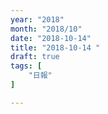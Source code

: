 ```yaml
---
year: "2018"
month: "2018/10"
date: "2018-10-14"
title: "2018-10-14 "
draft: true
tags: [
    "日報"
]

---
```


